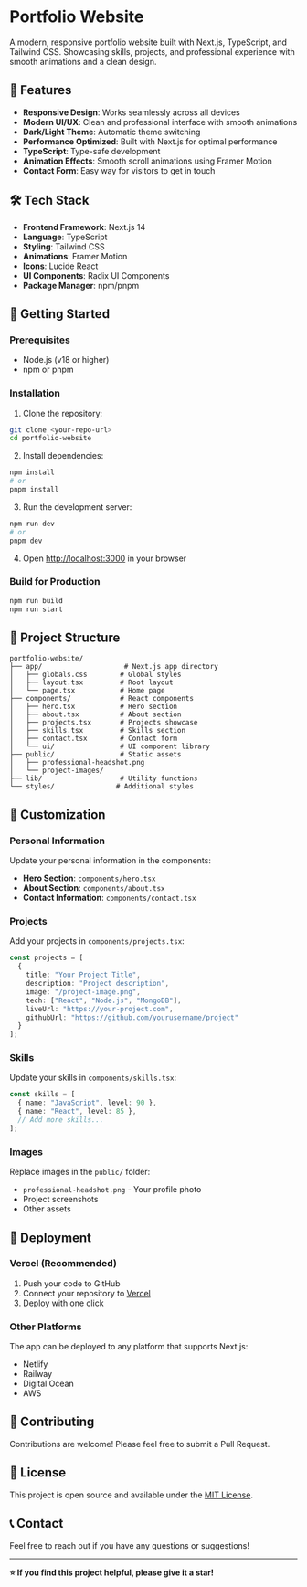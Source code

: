 # Portfolio Website

A modern, responsive portfolio website built with Next.js, TypeScript, and Tailwind CSS. Showcasing skills, projects, and professional experience with smooth animations and a clean design.

## 🌟 Features

- **Responsive Design**: Works seamlessly across all devices
- **Modern UI/UX**: Clean and professional interface with smooth animations
- **Dark/Light Theme**: Automatic theme switching
- **Performance Optimized**: Built with Next.js for optimal performance
- **TypeScript**: Type-safe development
- **Animation Effects**: Smooth scroll animations using Framer Motion
- **Contact Form**: Easy way for visitors to get in touch

## 🛠️ Tech Stack

- **Frontend Framework**: Next.js 14
- **Language**: TypeScript
- **Styling**: Tailwind CSS
- **Animations**: Framer Motion
- **Icons**: Lucide React
- **UI Components**: Radix UI Components
- **Package Manager**: npm/pnpm

## 🚀 Getting Started

### Prerequisites

- Node.js (v18 or higher)
- npm or pnpm

### Installation

1. Clone the repository:
```bash
git clone <your-repo-url>
cd portfolio-website
```

2. Install dependencies:
```bash
npm install
# or
pnpm install
```

3. Run the development server:
```bash
npm run dev
# or
pnpm dev
```

4. Open [http://localhost:3000](http://localhost:3000) in your browser

### Build for Production

```bash
npm run build
npm run start
```

## 📁 Project Structure

```
portfolio-website/
├── app/                    # Next.js app directory
│   ├── globals.css        # Global styles
│   ├── layout.tsx         # Root layout
│   └── page.tsx           # Home page
├── components/            # React components
│   ├── hero.tsx           # Hero section
│   ├── about.tsx          # About section
│   ├── projects.tsx       # Projects showcase
│   ├── skills.tsx         # Skills section
│   ├── contact.tsx        # Contact form
│   └── ui/                # UI component library
├── public/                # Static assets
│   ├── professional-headshot.png
│   └── project-images/
├── lib/                   # Utility functions
└── styles/               # Additional styles
```

## 🎨 Customization

### Personal Information

Update your personal information in the components:

- **Hero Section**: `components/hero.tsx`
- **About Section**: `components/about.tsx`
- **Contact Information**: `components/contact.tsx`

### Projects

Add your projects in `components/projects.tsx`:

```typescript
const projects = [
  {
    title: "Your Project Title",
    description: "Project description",
    image: "/project-image.png",
    tech: ["React", "Node.js", "MongoDB"],
    liveUrl: "https://your-project.com",
    githubUrl: "https://github.com/yourusername/project"
  }
];
```

### Skills

Update your skills in `components/skills.tsx`:

```typescript
const skills = [
  { name: "JavaScript", level: 90 },
  { name: "React", level: 85 },
  // Add more skills...
];
```

### Images

Replace images in the `public/` folder:
- `professional-headshot.png` - Your profile photo
- Project screenshots
- Other assets

## 📱 Deployment

### Vercel (Recommended)

1. Push your code to GitHub
2. Connect your repository to [Vercel](https://vercel.com)
3. Deploy with one click

### Other Platforms

The app can be deployed to any platform that supports Next.js:
- Netlify
- Railway
- Digital Ocean
- AWS

## 🤝 Contributing

Contributions are welcome! Please feel free to submit a Pull Request.

## 📄 License

This project is open source and available under the [MIT License](LICENSE).

## 📞 Contact

Feel free to reach out if you have any questions or suggestions!

---

**⭐ If you find this project helpful, please give it a star!**